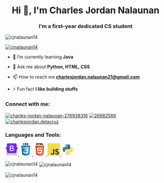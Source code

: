 <h1 align="center">Hi 👋, I'm Charles Jordan Nalaunan</h1>
<h3 align="center">I'm a first-year dedicated CS student</h3>

<p align="left"> <img src="https://komarev.com/ghpvc/?username=cjnalaunan14&label=Profile%20views&color=0e75b6&style=flat" alt="cjnalaunan14" /> </p>

<p align="left"> <a href="https://github.com/ryo-ma/github-profile-trophy"><img src="https://github-profile-trophy.vercel.app/?username=cjnalaunan14" alt="cjnalaunan14" /></a> </p>

- 🌱 I’m currently learning **Java**

- 💬 Ask me about **Python, HTML, CSS**

- 📫 How to reach me **charlesjordan.nalaunan21@gmail.com**

- ⚡ Fun fact **I like building stuffs**

<h3 align="left">Connect with me:</h3>
<p align="left">
<a href="https://linkedin.com/in/charles-jordan-nalaunan-276938316" target="blank"><img align="center" src="https://raw.githubusercontent.com/rahuldkjain/github-profile-readme-generator/master/src/images/icons/Social/linked-in-alt.svg" alt="charles-jordan-nalaunan-276938316" height="30" width="40" /></a>
<a href="https://stackoverflow.com/users/26982589" target="blank"><img align="center" src="https://raw.githubusercontent.com/rahuldkjain/github-profile-readme-generator/master/src/images/icons/Social/stack-overflow.svg" alt="26982589" height="30" width="40" /></a>
<a href="https://fb.com/charlesjordan.delacruz" target="blank"><img align="center" src="https://raw.githubusercontent.com/rahuldkjain/github-profile-readme-generator/master/src/images/icons/Social/facebook.svg" alt="charlesjordan.delacruz" height="30" width="40" /></a>
</p>

<h3 align="left">Languages and Tools:</h3>
<p align="left"> <a href="https://getbootstrap.com" target="_blank" rel="noreferrer"> <img src="https://raw.githubusercontent.com/devicons/devicon/master/icons/bootstrap/bootstrap-plain-wordmark.svg" alt="bootstrap" width="40" height="40"/> </a> <a href="https://www.w3schools.com/css/" target="_blank" rel="noreferrer"> <img src="https://raw.githubusercontent.com/devicons/devicon/master/icons/css3/css3-original-wordmark.svg" alt="css3" width="40" height="40"/> </a> <a href="https://www.w3.org/html/" target="_blank" rel="noreferrer"> <img src="https://raw.githubusercontent.com/devicons/devicon/master/icons/html5/html5-original-wordmark.svg" alt="html5" width="40" height="40"/> </a> <a href="https://developer.mozilla.org/en-US/docs/Web/JavaScript" target="_blank" rel="noreferrer"> <img src="https://raw.githubusercontent.com/devicons/devicon/master/icons/javascript/javascript-original.svg" alt="javascript" width="40" height="40"/> </a> <a href="https://www.python.org" target="_blank" rel="noreferrer"> <img src="https://raw.githubusercontent.com/devicons/devicon/master/icons/python/python-original.svg" alt="python" width="40" height="40"/> </a> </p>

<p><img align="left" src="https://github-readme-stats.vercel.app/api/top-langs?username=cjnalaunan14&show_icons=true&locale=en&layout=compact" alt="cjnalaunan14" /></p>

<p>&nbsp;<img align="center" src="https://github-readme-stats.vercel.app/api?username=cjnalaunan14&show_icons=true&locale=en" alt="cjnalaunan14" /></p>

<p><img align="center" src="https://github-readme-streak-stats.herokuapp.com/?user=cjnalaunan14&" alt="cjnalaunan14" /></p>
